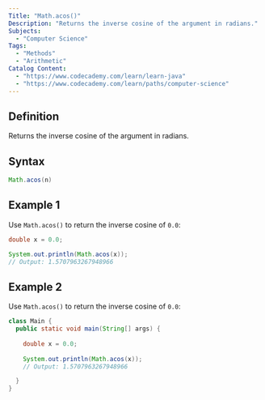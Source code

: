 ```yaml
---
Title: "Math.acos()"
Description: "Returns the inverse cosine of the argument in radians."
Subjects:
  - "Computer Science"
Tags:
  - "Methods"
  - "Arithmetic"
Catalog Content:
  - "https://www.codecademy.com/learn/learn-java"
  - "https://www.codecademy.com/learn/paths/computer-science"
---
```


## Definition

Returns the inverse cosine of the argument in radians.

## Syntax

```java
Math.acos(n)
```

## Example 1

Use `Math.acos()` to return the inverse cosine of `0.0`:

```java
double x = 0.0;

System.out.println(Math.acos(x));
// Output: 1.5707963267948966
```

## Example 2

Use `Math.acos()` to return the inverse cosine of `0.0`:

```java
class Main {
  public static void main(String[] args) {
  
    double x = 0.0;
    
    System.out.println(Math.acos(x));
    // Output: 1.5707963267948966

  }
}
```